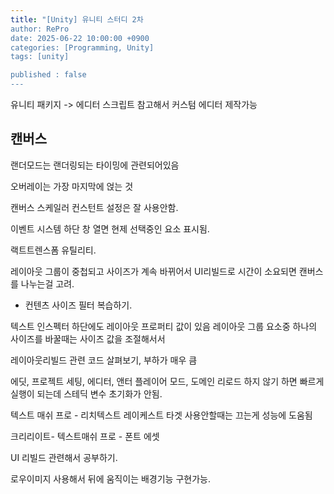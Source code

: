 ```yaml
---
title: "[Unity] 유니티 스터디 2차
author: RePro
date: 2025-06-22 10:00:00 +0900
categories: [Programming, Unity]
tags: [unity]

published : false
---
```


유니티 패키지 -> 에디터 스크립트 참고해서 커스텀 에디터 제작가능


## 캔버스  
랜더모드는 랜더링되는 타이밍에 관련되어있음

오버레이는 가장 마지막에 얹는 것

캔버스 스케일러 컨스턴트 설정은 잘 사용안함.

이벤트 시스템 하단 창 열면 현제 선택중인 요소 표시됨.

랙트트렌스폼 유틸리티.

레이아웃 그룹이 중첩되고 사이즈가 계속 바뀌어서
UI리빌드로 시간이 소요되면 캔버스를 나누는걸 고려.

- 컨텐츠 사이즈 필터 복습하기.

텍스트 인스펙터 하단에도 레이아웃 프로퍼티 값이 있음
레이아웃 그룹 요소중 하나의 사이즈를 바꿀때는 사이즈 값을 조절해서서

레이아웃리빌드 관련 코드 살펴보기, 부하가 매우 큼

에딧, 프로젝트 세팅, 에디터, 앤터 플레이어 모드, 도메인 리로드 하지 않기
하면 빠르게 실행이 되는데 스테딕 변수 초기화가 안됨.

텍스트 매쉬 프로 - 리치텍스트 레이케스트 타겟 사용안할때는 끄는게 성능에 도움됨

크리리이트- 텍스트매쉬 프로 - 폰트 에셋

UI 리빌드 관련해서 공부하기.

로우이미지 사용해서 뒤에 움직이는 배경기능 구현가능.